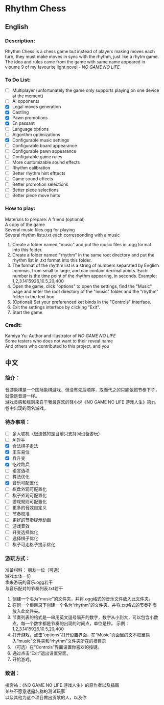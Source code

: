 # Rhythm Chess

## English
### Description: 
Rhythm Chess is a chess game but instead of players making moves each turn, they must make moves in sync with the rhythm, just like a rhytm game.  
The idea and rules came from the game with same name appeared in vloume 9 of my favourite light novel - *NO GAME NO LIFE*.  
### To Do List: 
- [ ] Multiplayer (unfortunately the game only supports playing on one device at the moment)
- [ ] AI opponents
- [x] Legal moves generation
- [x] Castling
- [x] Pawn promotions
- [x] En passant
- [ ] Language options
- [ ] Algorithm optimizations
- [x] Configurable music settings
- [ ] Configurable board appearance
- [ ] Configurable pawn appearance
- [ ] Configurable game rules
- [ ] More customizable sound effects
- [ ] Rhythm calibration
- [ ] Better rhythm hint efttects
- [ ] Game sound effects
- [ ] Better promotion selections
- [ ] Better piece selections
- [ ] Better piece move hints
### How to play:
Materials to prepare:
	A friend (optional)  
	A copy of the game  
	Several music files.ogg for playing  
	Several  rhythm lists.txt each corresponding with a music  

1. Create a folder named "music" and put the music files in .ogg format into this folder.
2. Create a folder named "rhythm" in the same root directory and put the rhythm list in .txt format into this folder.
3. The format of the rhythm list is a string of numbers separated by English commas, from small to large, and can contain decimal points. Each number is the time point of the rhythm appearing, in seconds.
	Example:  
	1,2,3.1415926,10.5,20,400
4. Open the game, click "options" to open the settings, find the "Music" page and enter the root directory of the "music" folder and the "rhythm" folder in the text box
5. (Optional) Set your preferenced ket binds in the "Controls" interface.
6. Exit the settings interface by clicking "Exit".
7. Start the game.
### Credit:
Kamiya Yu: Author and illustrator of *NO GAME NO LIFE*  
Some testers who does not want to their reveal name  
And others who contributed to this project, and you  
## 中文
### 简介：
音游象棋是一个国际象棋游戏，但没有先后顺序，取而代之的只能依照节奏下子，就像是音游一样。  
游戏灵感和规则来自于我最喜欢的轻小说《NO GAME NO LIFE 游戏人生》第九卷中出现的同名游戏。  
### 待办事项：
- [ ] 多人联机（很遗憾的是目前只支持同设备游玩）
- [ ] AI对手
- [x] 合法棋子走法
- [x] 王车易位
- [x] 兵升变
- [x] 吃过路兵
- [ ] 语言选项
- [ ] 算法优化
- [x] 音乐可配置化
- [ ] 棋盘外观可配置化
- [ ] 棋子外观可配置化
- [ ] 游戏规则可配置化
- [ ] 更多的音效自定义
- [ ] 节奏校准
- [ ] 更好的节奏提示动画
- [ ] 游戏音效
- [ ] 升变选择优化
- [ ] 选择棋子优化
- [ ] 棋子可走格子提示优化
### 游玩方式：
准备材料：
	朋友一位（可选）  
	游戏本体一份  
	拿来游玩的音乐.ogg若干  
	与音乐配对的节奏列表.txt若干  

1. 创建一个名为“music”的文件夹，并将.ogg格式的音乐文件放入此文件夹。
2. 在同一个根目录下创建一个名为“rhythm”的文件夹，并将.txt格式的节奏列表放入此文件夹。
3. 节奏列表的格式是一串用英文逗号隔开的数字，数字从小到大，可以包含小数点，每一个数字都是节奏的出现的时间点，单位是秒。
	示例：  
	1,2,3.1415926,10.5,20,400
4. 打开游戏，点击“options”打开设置界面，在“Music”页面里的文本框里输入“music”文件夹和“rhythm”文件夹所在的根目录
5. （可选）在“Controls”界面设置你喜欢的按键。
6. 通过点击“Exit”退出设置界面。
7. 开始游戏。
### 致谢：
榎宮祐：《NO GAME NO LIFE 游戏人生》的原作者以及插画  
某些不愿意透露名称的测试玩家  
以及其他为这个项目做出贡献的人，以及你  
